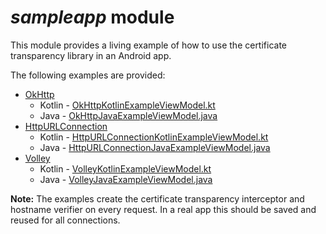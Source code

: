 # *sampleapp* module

This module provides a living example of how to use the certificate
transparency library in an Android app.

The following examples are provided:

- [OkHttp](https://square.github.io/okhttp/)
  - Kotlin - [OkHttpKotlinExampleViewModel.kt](./src/main/java/com/appmattus/certificatetransparency/sampleapp/examples/okhttp/kotlin/OkHttpKotlinExampleViewModel.kt)
  - Java - [OkHttpJavaExampleViewModel.java](./src/main/java/com/appmattus/certificatetransparency/sampleapp/examples/okhttp/java/OkHttpJavaExampleViewModel.java)
- [HttpURLConnection](https://developer.android.com/reference/java/net/HttpURLConnection)
  - Kotlin - [HttpURLConnectionKotlinExampleViewModel.kt](./src/main/java/com/appmattus/certificatetransparency/sampleapp/examples/httpurlconnection/kotlin/HttpURLConnectionKotlinExampleViewModel.kt)
  - Java - [HttpURLConnectionJavaExampleViewModel.java](./src/main/java/com/appmattus/certificatetransparency/sampleapp/examples/httpurlconnection/java/HttpURLConnectionJavaExampleViewModel.java)
- [Volley](https://developer.android.com/training/volley/index.html)
  - Kotlin - [VolleyKotlinExampleViewModel.kt](./src/main/java/com/appmattus/certificatetransparency/sampleapp/examples/volley/kotlin/VolleyKotlinExampleViewModel.kt)
  - Java - [VolleyJavaExampleViewModel.java](./src/main/java/com/appmattus/certificatetransparency/sampleapp/examples/volley/java/VolleyJavaExampleViewModel.java)

**Note:** The examples create the certificate transparency interceptor
and hostname verifier on every request. In a real app this should be
saved and reused for all connections.
